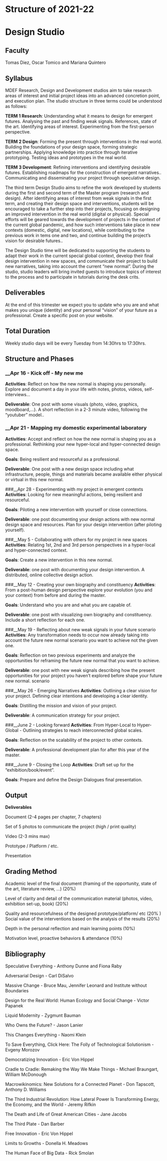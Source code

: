 Structure of 2021-22
======================

# Design Studio



## Faculty
Tomas Diez, Oscar Tomico and Mariana Quintero      

## Syllabus

MDEF Research, Design and Development studios aim to take research areas of interest and initial project ideas into an advanced concretion point, and execution plan. The studio structure in three terms could be understood as follows:

**TERM 1 Research**: Understanding what it means to design for emergent futures. Analysing the past and finding weak signals. References, state of the art. Identifying areas of interest. Experimenting from the first-person perspective.

**TERM 2 Design**: Forming the present through interventions in the real world. Building the foundations of your design space, forming strategic partnerships. Applying knowledge into practice through iterative prototyping. Testing ideas and prototypes in the real world.

**TERM 3 Development**: Refining interventions and identifying desirable futures. Establishing roadmaps for the construction of emergent narratives.. Communicating and disseminating your project through speculative design.

The third term Design Studio aims to refine the work developed by students during the first and second term of the Master program (research and design). After identifying areas of interest from weak signals in the first term, and creating their design space and interventions, students will be encouraged to take a further step into their projects, focusing on designing an improved intervention in the real world (digital or physical). Special efforts will be geared towards the development of projects in the context of the current global pandemic, and how such interventions take place in new contexts (domestic, digital, new locations), while contributing to the previous work in tems one and two, and continue building the project’s vision for desirable futures..

The Design Studio time will be dedicated to supporting the students to adapt their work in the current special global context, develop their final design intervention in new spaces, and communicate their project to build new narratives, taking into account the current “new normal”. During the studio, studio leaders will bring invited guests to introduce topics of interest to the process and to participate in tutorials during the desk crits.

## Deliverables

At the end of this trimester we expect you to update who you are and what makes you unique (identity) and your personal “vision” of your future as a professional. Create a specific post on your website.  


## Total Duration

Weekly studio days will be every Tuesday from 14:30hrs to 17:30hrs.

## Structure and Phases

### __Apr 16 - Kick off - My new me
**Activities**: Reflect on how the new normal is shaping you personally. Explore and document a day in your life with notes, photos, videos, self-interviews…

**Deliverable**: One post with some visuals (photo, video, graphics, moodboard,…). A short reflection in a 2-3 minute video, following the “youtuber” model..

### __Apr 21 - Mapping my domestic experimental laboratory
**Activities**: Accept and reflect on how the new normal is shaping you as a professional. Rethinking your new hyper-local and hyper-connected design space.

**Goals**: Being resilient and resourceful as a professional.

**Deliverable**: One post with a new design space including what infrastructure, people, things and materials became available either physical or virtual in this new normal.

###__Apr 28 - Experimenting with my project in emergent contexts
**Activities**: Looking for new meaningful actions, being resilient and resourceful.

**Goals**: Piloting a new intervention with yourself or close connections.

**Deliverable**: one post documenting your design actions with new normal design space and resources. Plan for your design intervention (after piloting yourself).

###__May 5 - Collaborating with others for my project in new spaces
**Activities**: Relating 1st, 2nd and 3rd person perspectives in a hyper-local and hyper-connected context.

**Goals**: Create a new intervention in this new normal.

**Deliverable**: one post with documenting your design intervention. A distributed, online collective design action.

###__May 12 - Creating your own biography and constituency
**Activities**: From a post-human design perspective explore your evolution (you and your context) from before and during the master.

**Goals**: Understand who you are and what you are capable of.

**Deliverable**: one post with visualizing own biography and constituency. Include a short reflection for each one.

###__May 19 - Reflecting about new weak signals in your future scenario
**Activities**: Any transformation needs to occur now already taking into account the future new normal scenario you want to achieve not the given one.

**Goals**: Reflection on two previous experiments and analyze the opportunities for reframing the future new normal that you want to achieve.

**Deliverable**: one post with new weak signals describing how the present opportunities for your project you haven’t explored before shape your future new normal. scenario

###__May 26 - Emerging Narratives
**Activities**: Outlining a clear vision for your project. Defining clear intentions and developing a clear identity.

**Goals**: Distilling the mission and vision of your project.

**Deliverable**: A communication strategy for your project.

###__June 2 - Looking forward
**Activities**: From Hyper-Local to Hyper-Global - Outlining strategies to reach interconnected global scales.

**Goals**: Reflection on the scalability of the project to other contexts.

**Deliverable**: A professional development plan for after this year of the master.

###__June 9 - Closing the Loop
**Activities**: Draft set up for the “exhibition/book/event”.

**Goals**: Prepare and define the Design Dialogues final presentation.


## Output

**Deliverables**

Document (2-4 pages per chapter, 7 chapters)

Set of 5 photos to communicate the project (high / print quality)

Video (2-3 mins max)

Prototype / Platform / etc.

Presentation

## Grading Method
Academic level of the final document (framing of the opportunity, state of the art, literature review, …) (20%)

Level of clarity and detail of the communication material (photos, video, exhibition set-up, book) (20%)

Quality and resourcefulness of the designed prototype/platform/ etc (20%
  )
Social value of the interventions based on the analysis of the results (20%)

Depth in the personal reflection and main learning points (10%)

Motivation level, proactive behaviors & attendance (10%)

## Bibliography
Speculative Everything - Anthony Dunne and Fiona Raby

Adversarial Design - Carl DiSalvo

Massive Change - Bruce Mau, Jennifer Leonard and Institute without Boundaries

Design for the Real World: Human Ecology and Social Change - Victor Papanek

Liquid Modernity - Zygmunt Bauman

Who Owns the Future? - Jason Lanier

This Changes Everything - Naomi Klein

To Save Everything, Click Here: The Folly of Technological Solutionism - Evgeny Morozov

Democratizing Innovation - Eric Von Hippel

Cradle to Cradle: Remaking the Way We Make Things - Michael Braungart, William McDonough

Macrowikinomics: New Solutions for a Connected Planet - Don Tapscott, Anthony D. Williams

The Third Industrial Revolution: How Lateral Power Is Transforming Energy, the Economy, and the World - Jeremy Rifkin

The Death and Life of Great American Cities - Jane Jacobs

The Third Plate - Dan Barber

Free Innovation - Eric Von Hippel

Limits to Growths - Donella H. Meadows

The Human Face of Big Data - Rick Smolan
